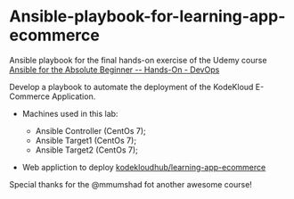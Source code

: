 # Ansible-playbook-for-learning-app-ecommerce

Ansible playbook for the final hands-on exercise of the Udemy course [Ansible for the Absolute Beginner -- Hands-On - DevOps](https://www.udemy.com/course/learn-ansible/)

Develop a playbook to automate the deployment of the KodeKloud E-Commerce Application.

- Machines used in this lab:
  - Ansible Controller (CentOs 7);
  - Ansible Target1 (CentOs 7);
  - Ansible Target2 (CentOs 7);
  
- Web appliction to deploy [kodekloudhub/learning-app-ecommerce](https://github.com/kodekloudhub/learning-app-ecommerce)

Special thanks for the @mmumshad fot another awesome course!

